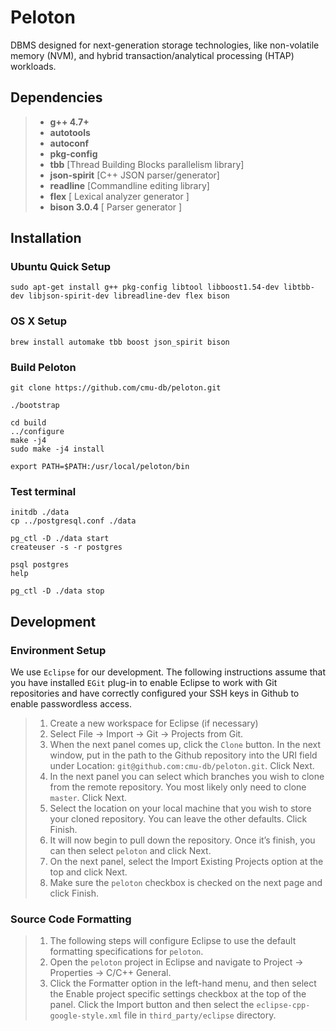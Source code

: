 # Peloton

DBMS designed for next-generation storage technologies, like non-volatile memory (NVM), and hybrid transaction/analytical processing (HTAP) workloads.

## Dependencies

> - **g++ 4.7+** 
> - **autotools** 
> - **autoconf**
> - **pkg-config** 
> - **tbb** [Thread Building Blocks parallelism library]
> - **json-spirit** [C++ JSON parser/generator]
> - **readline** [Commandline editing library]
> - **flex** [ Lexical analyzer generator ]
> - **bison 3.0.4** [ Parser generator ]

## Installation 
 
###	Ubuntu Quick Setup

    sudo apt-get install g++ pkg-config libtool libboost1.54-dev libtbb-dev libjson-spirit-dev libreadline-dev flex bison

### OS X Setup

    brew install automake tbb boost json_spirit bison
 
### Build Peloton

    git clone https://github.com/cmu-db/peloton.git

    ./bootstrap
    
    cd build
    ../configure 
    make -j4
    sudo make -j4 install
    
    export PATH=$PATH:/usr/local/peloton/bin

### Test terminal

    initdb ./data
    cp ../postgresql.conf ./data   
    
    pg_ctl -D ./data start
    createuser -s -r postgres
    
    psql postgres 
    help  
    
    pg_ctl -D ./data stop

## Development        

###  Environment Setup 

We use `Eclipse` for our development. The following instructions assume that you have installed `EGit` plug-in to enable Eclipse to work with Git repositories and have correctly configured your SSH keys in Github to enable passwordless access.

> 1.    Create a new workspace for Eclipse (if necessary)
> 2.    Select File -> Import -> Git -> Projects from Git.
> 3.    When the next panel comes up, click the `Clone` button. In the next window, put in the path to the Github repository into the URI
> field under Location:    `git@github.com:cmu-db/peloton.git`. Click
> Next.
> 4.    In the next panel you can select which branches you wish to clone from the remote repository. You most likely only need to clone
> `master`. Click Next.
> 5.    Select the location on your local machine that you wish to store your cloned repository. You can leave the other defaults. Click
> Finish.
> 6.   It will now begin to pull down the repository. Once it’s finish, you can then select `peloton` and click Next.
> 7.    On the next panel, select the Import Existing Projects option at the top and click Next.
> 8.    Make sure the `peloton` checkbox is checked on the next page and click Finish.

### Source Code Formatting

> 1. The following steps will configure Eclipse to use the default formatting specifications for `peloton`.
> 2. Open the `peloton` project in Eclipse and navigate to Project ->  Properties ->  C/C++ General.
> 3. Click the Formatter option in the left-hand menu, and then select the Enable project specific settings checkbox at the top of the panel.
> Click the Import button and then select the `eclipse-cpp-google-style.xml` file in `third_party/eclipse` directory.
